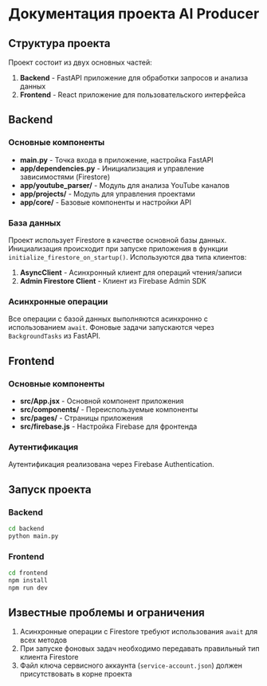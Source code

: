 # Документация проекта AI Producer

## Структура проекта

Проект состоит из двух основных частей:

1. **Backend** - FastAPI приложение для обработки запросов и анализа данных
2. **Frontend** - React приложение для пользовательского интерфейса

## Backend

### Основные компоненты

- **main.py** - Точка входа в приложение, настройка FastAPI
- **app/dependencies.py** - Инициализация и управление зависимостями (Firestore)
- **app/youtube_parser/** - Модуль для анализа YouTube каналов
- **app/projects/** - Модуль для управления проектами
- **app/core/** - Базовые компоненты и настройки API

### База данных

Проект использует Firestore в качестве основной базы данных. Инициализация происходит при запуске приложения в функции `initialize_firestore_on_startup()`. Используются два типа клиентов:

1. **AsyncClient** - Асинхронный клиент для операций чтения/записи
2. **Admin Firestore Client** - Клиент из Firebase Admin SDK

### Асинхронные операции

Все операции с базой данных выполняются асинхронно с использованием `await`. Фоновые задачи запускаются через `BackgroundTasks` из FastAPI.

## Frontend

### Основные компоненты

- **src/App.jsx** - Основной компонент приложения
- **src/components/** - Переиспользуемые компоненты
- **src/pages/** - Страницы приложения
- **src/firebase.js** - Настройка Firebase для фронтенда

### Аутентификация

Аутентификация реализована через Firebase Authentication.

## Запуск проекта

### Backend

```bash
cd backend
python main.py
```

### Frontend

```bash
cd frontend
npm install
npm run dev
```

## Известные проблемы и ограничения

1. Асинхронные операции с Firestore требуют использования `await` для всех методов
2. При запуске фоновых задач необходимо передавать правильный тип клиента Firestore
3. Файл ключа сервисного аккаунта (`service-account.json`) должен присутствовать в корне проекта